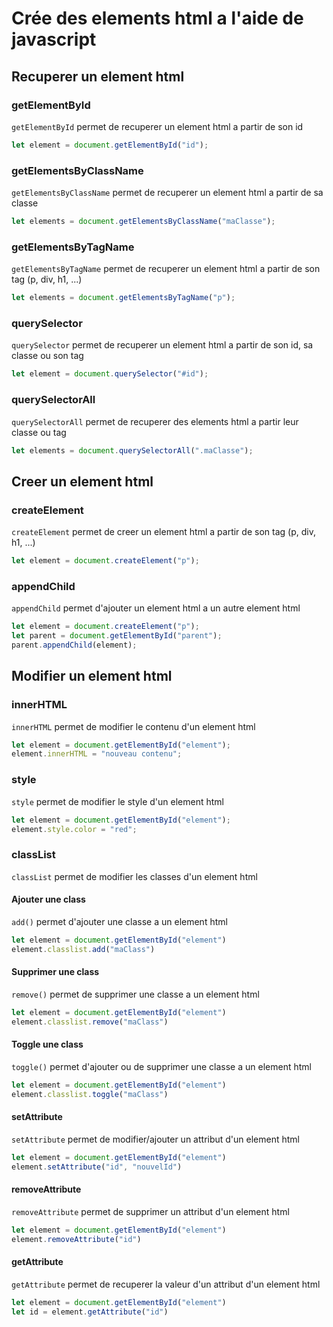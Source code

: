# Crée des elements html a l'aide de javascript

## Recuperer un element html

### getElementById 
`getElementById` permet de recuperer un element html a partir de son id

```javascript
let element = document.getElementById("id");
```	



### getElementsByClassName
`getElementsByClassName` permet de recuperer un element html a partir de sa classe    
    
```javascript
let elements = document.getElementsByClassName("maClasse");
```



### getElementsByTagName
`getElementsByTagName` permet de recuperer un element html a partir de son tag (p, div, h1, ...)
```javascript
let elements = document.getElementsByTagName("p");
```



### querySelector
`querySelector` permet de recuperer un element html a partir de son id, sa classe ou son tag
```javascript
let element = document.querySelector("#id");
```



### querySelectorAll
`querySelectorAll` permet de recuperer des elements html a partir leur classe ou tag
```javascript
let elements = document.querySelectorAll(".maClasse");
```



## Creer un element html

### createElement
`createElement` permet de creer un element html a partir de son tag (p, div, h1, ...)

```javascript
let element = document.createElement("p");
```
 
### appendChild
`appendChild` permet d'ajouter un element html a un autre element html

```javascript
let element = document.createElement("p");
let parent = document.getElementById("parent");
parent.appendChild(element);
```


## Modifier un element html

### innerHTML
`innerHTML` permet de modifier le contenu d'un element html

```javascript
let element = document.getElementById("element");
element.innerHTML = "nouveau contenu";
```

### style
`style` permet de modifier le style d'un element html

```javascript
let element = document.getElementById("element");
element.style.color = "red";
```

### classList
`classList` permet de modifier les classes d'un element html

#### Ajouter une class
`add()` permet d'ajouter une classe a un element html


```javascript
let element = document.getElementById("element")
element.classlist.add("maClass")
```

#### Supprimer une class
`remove()` permet de supprimer une classe a un element html

```javascript
let element = document.getElementById("element")
element.classlist.remove("maClass")
```

#### Toggle une class
`toggle()` permet d'ajouter ou de supprimer une classe a un element html

```javascript
let element = document.getElementById("element")
element.classlist.toggle("maClass")
```

#### setAttribute
`setAttribute` permet de modifier/ajouter un attribut d'un element html

```javascript
let element = document.getElementById("element")
element.setAttribute("id", "nouvelId")
```

#### removeAttribute
`removeAttribute` permet de supprimer un attribut d'un element html

```javascript
let element = document.getElementById("element")
element.removeAttribute("id")
```

#### getAttribute
`getAttribute` permet de recuperer la valeur d'un attribut d'un element html

```javascript
let element = document.getElementById("element")
let id = element.getAttribute("id")
```













